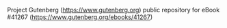 Project Gutenberg (https://www.gutenberg.org) public repository for eBook #41267 (https://www.gutenberg.org/ebooks/41267)
